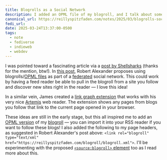 ```yaml
---
title: Blogrolls as a Social Network
description: I added an OPML file of my blogroll, and I talk about some really cool ideas from around the IndieWeb for using blogrolls as social web infrastructure
canonical_url: https://reillyspitzfaden.com/notes/2025/03/blogrolls-social-network/
fedi_url:
date: 2025-03-24T13:37:00-0500
tags:
  - note
  - fediverse
  - indieweb
  - webdev
---
```


I was pointed toward a fascinating article via a [post by Shellsharks](https://shellsharks.com/scrolls/scroll/2025-02-04) (thanks for the mention, btw!). In [this post](https://alexsci.com/blog/blogroll-network/), Robert Alexander proposes using blogrolls/[OPML files](https://en.wikipedia.org/wiki/OPML) as part of a [federated](https://en.wikipedia.org/wiki/Fediverse) social network. This could work by having a feed reader be able to pull in the blogroll from a site you follow and discover new sites right in the reader — I love this idea!

In a similar vein, James created a [link graph extension](https://jamesg.blog/2025/03/17/artemis-link-graph) that works with his very nice [Artemis](https://artemis.jamesg.blog/) web reader. The extension shows any pages from blogs you follow that link to the current page opened in your browser.

These ideas are still in the early stage, but this all inspired me to add an [OPML version](https://reillyspitzfaden.com/blogroll.opml) of my [blogroll](https://reillyspitzfaden.com/blogroll) — you can import it into your RSS reader if you want to follow these blogs! I also added the following to my page headers, as suggested in Robert Alexander's post above: `<link rel="blogroll" type="text/xml" href="https://reillyspitzfaden.com/blogroll/blogroll.xml">`. I'll be experimenting with the proposed [`<source:blogroll>` element](https://source.scripting.com/#1710035563000) too as I read more about this.
